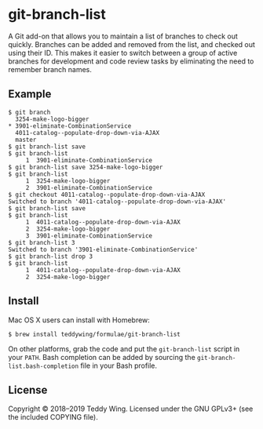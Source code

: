 git-branch-list
===============

A Git add-on that allows you to maintain a list of branches to check out
quickly. Branches can be added and removed from the list, and checked out using
their ID. This makes it easier to switch between a group of active branches for
development and code review tasks by eliminating the need to remember branch
names.


## Example

	$ git branch
	  3254-make-logo-bigger
	* 3901-eliminate-CombinationService
	  4011-catalog--populate-drop-down-via-AJAX
	  master
	$ git branch-list save
	$ git branch-list
	     1	3901-eliminate-CombinationService
	$ git branch-list save 3254-make-logo-bigger
	$ git branch-list
	     1	3254-make-logo-bigger
	     2	3901-eliminate-CombinationService
	$ git checkout 4011-catalog--populate-drop-down-via-AJAX
	Switched to branch '4011-catalog--populate-drop-down-via-AJAX'
	$ git branch-list save
	$ git branch-list
	     1	4011-catalog--populate-drop-down-via-AJAX
	     2	3254-make-logo-bigger
	     3	3901-eliminate-CombinationService
	$ git branch-list 3
	Switched to branch '3901-eliminate-CombinationService'
	$ git branch-list drop 3
	$ git branch-list
	     1	4011-catalog--populate-drop-down-via-AJAX
	     2	3254-make-logo-bigger


## Install
Mac OS X users can install with Homebrew:

	$ brew install teddywing/formulae/git-branch-list

On other platforms, grab the code and put the `git-branch-list` script in your
`PATH`. Bash completion can be added by sourcing the
`git-branch-list.bash-completion` file in your Bash profile.


## License
Copyright © 2018–2019 Teddy Wing. Licensed under the GNU GPLv3+ (see the
included COPYING file).
